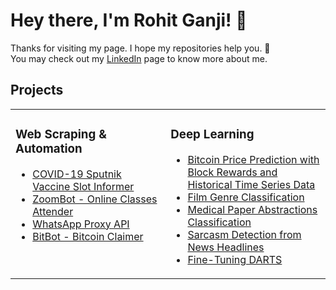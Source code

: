 # Hey there, I'm Rohit Ganji! 👋

Thanks for visiting my page. I hope my repositories help you. 💁<br> You may check out my [LinkedIn](https://www.linkedin.com/in/RohitGanji) page to know more about me.


## Projects
<table><tr><td valign="top" width="33%">

### Web Scraping & Automation
  
- [COVID-19 Sputnik Vaccine Slot Informer](https://github.com/simonw/datasette-app-support/releases/tag/0.5)
- [ZoomBot - Online Classes Attender](https://github.com/simonw/pids/releases/tag/0.1.2)
- [WhatsApp Proxy API](https://github.com/simonw/datasette-verify/releases/tag/0.1)
- [BitBot - Bitcoin Claimer](https://github.com/simonw/datasette/releases/tag/0.59a2)
</td><td valign="top" width="34%">


### Deep Learning
- [Bitcoin Price Prediction with Block Rewards and Historical Time Series Data](https://github.com/RohitGanji/bitcoin-price-prediction)
- [Film Genre Classification](https://www.kaggle.com/rohitganji13/film-genre-classification-using-nlp)
- [Medical Paper Abstractions Classification](https://github.com/RohitGanji/medical-paper-abstract-classification)
- [Sarcasm Detection from News Headlines](https://www.kaggle.com/rohitganji13/sarcasm-detection-95-accuracy)
- [Fine-Tuning DARTS](https://github.com/RohitGanji/fine-tuning-darts)
</td></tr></table>
